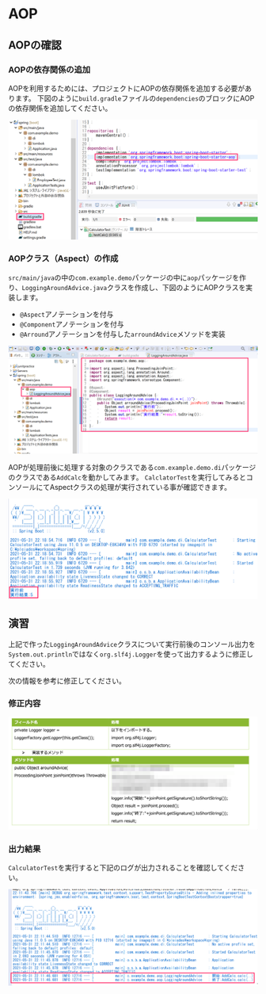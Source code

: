 # AOP

## AOPの確認

### AOPの依存関係の追加

AOPを利用するためには、プロジェクトにAOPの依存関係を追加する必要があります。
下図のように`build.gradle`ファイルの`dependencies`のブロックにAOPの依存関係を追加してください。

![](img/aop-add-dependency.png)

### AOPクラス（Aspect）の作成

`src/main/java`の中の`com.example.demo`パッケージの中に`aop`パッケージを作り、`LoggingAroundAdvice.java`クラスを作成し、下図のようにAOPクラスを実装します。

- `@Aspect`アノテーションを付与
- `@Component`アノテーションを付与
- `@Arround`アノテーションを付与した`arroundAdvice`メソッドを実装

![](img/aop-new-aspect.png)

AOPが処理前後に処理する対象のクラスである`com.example.demo.di`パッケージのクラスである`AddCalc`を動かしてみます。
`CalclatorTest`を実行してみるとコンソールにてAspectクラスの処理が実行されている事が確認できます。

![](img/aop-check-aspect.png)

## 演習

上記で作った`LoggingAroundAdvice`クラスについて実行前後のコンソール出力を`System.out.println`ではなく`org.slf4j.Logger`を使って出力するように修正してください。

次の情報を参考に修正してください。

### 修正内容

![](img/aop-practice-02.png)

### 出力結果

`CalculatorTest`を実行すると下記のログが出力されることを確認してください。

![](img/aop-practice-03.png)
